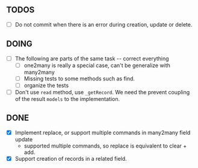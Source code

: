 ## TODOS

- [ ] Do not commit when there is an error during creation, update or delete.

## DOING

- [ ] The following are parts of the same task -- correct everything
  - [ ] one2many is really a special case, can't be generalize with many2many
  - [ ] Missing tests to some methods such as find.
  - [ ] organize the tests
- [ ] Don't use `read` method, use `_getRecord`. We need the prevent coupling of
  the result `models` to the implementation.

## DONE

- [x] Implement replace, or support multiple commands in many2many field update
  - supported multiple commands, so replace is equivalent to clear + add.
- [x] Support creation of records in a related field.
